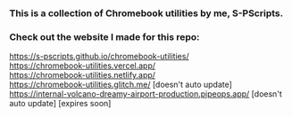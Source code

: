### This is a collection of Chromebook utilities by me, S-PScripts.

### Check out the website I made for this repo:
https://s-pscripts.github.io/chromebook-utilities/ <br>
https://chromebook-utilities.vercel.app/ <br>
https://chromebook-utilities.netlify.app/ <br>
https://chromebook-utilities.glitch.me/ [doesn't auto update] <br>
https://internal-volcano-dreamy-airport-production.pipeops.app/ [doesn't auto update] [expires soon] <br>
